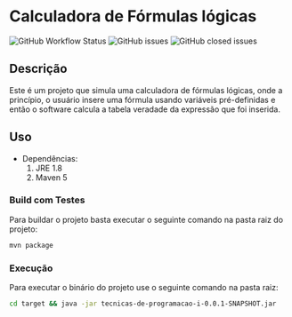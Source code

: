 # Calculadora de Fórmulas lógicas

![GitHub Workflow Status](https://img.shields.io/github/workflow/status/ubiratann/tecnicas-de-programacao-i/Java%20CI%20with%20Maven)
![GitHub issues](https://img.shields.io/github/issues-raw/ubiratann/tecnicas-de-programacao-i)
![GitHub closed issues](https://img.shields.io/github/issues-closed-raw/ubiratann/tecnicas-de-programacao-i?color=purple)


## Descrição

Este é um projeto que simula uma calculadora de fórmulas lógicas, onde a princípio, o usuário insere uma fórmula usando variáveis pré-definidas e então o software calcula a tabela veradade da expressão que foi inserida.

## Uso

- Dependências:
	1. JRE 1.8
	1. Maven 5

### Build com Testes
	
Para buildar o projeto basta executar o seguinte comando na pasta raiz do projeto:

```bash
mvn package
```

### Execução

Para executar o binário do projeto use o seguinte comando na pasta raiz:

```bash
cd target && java -jar tecnicas-de-programacao-i-0.0.1-SNAPSHOT.jar
```
